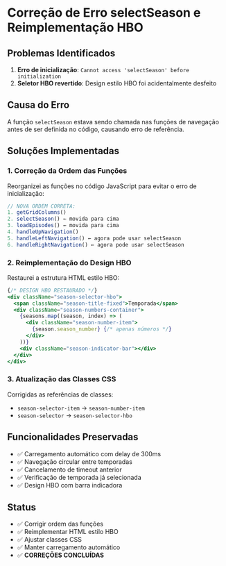 # Correção de Erro selectSeason e Reimplementação HBO

## Problemas Identificados
1. **Erro de inicialização**: `Cannot access 'selectSeason' before initialization`
2. **Seletor HBO revertido**: Design estilo HBO foi acidentalmente desfeito

## Causa do Erro
A função `selectSeason` estava sendo chamada nas funções de navegação antes de ser definida no código, causando erro de referência.

## Soluções Implementadas

### 1. Correção da Ordem das Funções
Reorganizei as funções no código JavaScript para evitar o erro de inicialização:

```javascript
// NOVA ORDEM CORRETA:
1. getGridColumns()
2. selectSeason() ← movida para cima
3. loadEpisodes() ← movida para cima
4. handleUpNavigation()
5. handleLeftNavigation() ← agora pode usar selectSeason
6. handleRightNavigation() ← agora pode usar selectSeason
```

### 2. Reimplementação do Design HBO
Restaurei a estrutura HTML estilo HBO:

```jsx
{/* DESIGN HBO RESTAURADO */}
<div className="season-selector-hbo">
  <span className="season-title-fixed">Temporada</span>
  <div className="season-numbers-container">
    {seasons.map((season, index) => (
      <div className="season-number-item">
        {season.season_number} {/* apenas números */}
      </div>
    ))}
    <div className="season-indicator-bar"></div>
  </div>
</div>
```

### 3. Atualização das Classes CSS
Corrigidas as referências de classes:
- `season-selector-item` → `season-number-item`
- `season-selector` → `season-selector-hbo`

## Funcionalidades Preservadas
- ✅ Carregamento automático com delay de 300ms
- ✅ Navegação circular entre temporadas
- ✅ Cancelamento de timeout anterior
- ✅ Verificação de temporada já selecionada
- ✅ Design HBO com barra indicadora

## Status
- ✅ Corrigir ordem das funções
- ✅ Reimplementar HTML estilo HBO
- ✅ Ajustar classes CSS
- ✅ Manter carregamento automático
- ✅ **CORREÇÕES CONCLUÍDAS** 